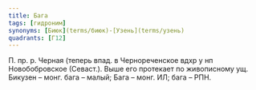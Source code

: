 ```yaml
---
title: Бага
tags: [гидроним]
synonyms: [Биюк](terms/биюк)-[Узень](terms/узень)
quadrants: [Г12]
---
```


П. пр. р. Черная (теперь впад. в Чернореченское вдхр у нп Новобобровское
(Севаст.). Выше его протекает по живописному ущ. Бикузен – монг. бага – малый;
Бага – монг. ИЛ; бага – РПН.
